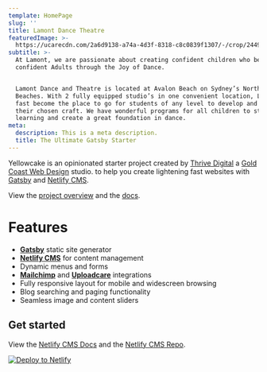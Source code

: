 ```yaml
---
template: HomePage
slug: ''
title: Lamont Dance Theatre
featuredImage: >-
  https://ucarecdn.com/2a6d9138-a74a-4d3f-8318-c8c0839f1307/-/crop/2449x1458/0,175/-/preview/-/enhance/61/
subtitle: >-
  At Lamont, we are passionate about creating confident children who become
  confident Adults through the Joy of Dance.


  Lamont Dance and Theatre is located at Avalon Beach on Sydney’s Northern
  Beaches. With 2 fully equipped studio’s in one convenient location, Lamont has
  fast become the place to go for students of any level to develop and sustain
  their chosen craft. We have wonderful programs for all children to start
  learning and create a great foundation in dance.
meta:
  description: This is a meta description.
  title: The Ultimate Gatsby Starter
---
```


Yellowcake is an opinionated starter project created by [Thrive Digital](https://thriveweb.com.au/) a [Gold Coast Web Design](https://thriveweb.com.au/) studio. to help you create lightening fast websites with [Gatsby](https://gatsbyjs.org) and [Netlify CMS](https://netlifycms.org).

View the [project overview](https://thriveweb.com.au/the-lab/yellowcake-gatsby-react-js-starter-project/) and the [docs](https://github.com/thriveweb/yellowcake/blob/master/README.md).

# Features

- **[Gatsby](https://gatsbyjs.org)** static site generator
- **[Netlify CMS](https://github.com/netlify/netlify-cms)** for content management
- Dynamic menus and forms
- **[Mailchimp](http://mailchimp.com)** and **[Uploadcare](https://uploadcare.com)** integrations
- Fully responsive layout for mobile and widescreen browsing
- Blog searching and paging functionality
- Seamless image and content sliders

## Get started

View the [Netlify CMS Docs](https://www.netlifycms.org/docs/) and the [Netlify CMS Repo](https://github.com/netlify/netlify-cms).

[![Deploy to Netlify](https://www.netlify.com/img/deploy/button.svg)](https://app.netlify.com/start/deploy?repository=https://github.com/thriveweb/yellowcake&stack=cms)
